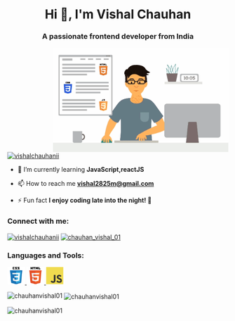 
<h1 align="center">Hi 👋, I'm Vishal Chauhan</h1>
<h3 align="center">A passionate frontend developer from India</h3>

<img align="right" alt="imageHere" width="400" src="https://github.com/Chauhanvishal01/Chauhanvishal01/blob/main/code.gif">

<p align="left"> <a href="https://twitter.com/vishalchauhanii" target="blank"><img src="https://img.shields.io/twitter/follow/vishalchauhanii?logo=twitter&style=for-the-badge" alt="vishalchauhanii" /></a> </p>

- 🌱 I’m currently learning **JavaScript,reactJS**

- 📫 How to reach me **vishal2825m@gmail.com**

- ⚡ Fun fact **I enjoy coding late into the night! 🌙**

<h3 align="left">Connect with me:</h3>
<p align="left">
<a href="https://twitter.com/vishalchauhanii" target="blank"><img align="center" src="https://raw.githubusercontent.com/rahuldkjain/github-profile-readme-generator/master/src/images/icons/Social/twitter.svg" alt="vishalchauhanii" height="30" width="40" /></a>
<a href="https://instagram.com/chauhan_vishal_01" target="blank"><img align="center" src="https://raw.githubusercontent.com/rahuldkjain/github-profile-readme-generator/master/src/images/icons/Social/instagram.svg" alt="chauhan_vishal_01" height="30" width="40" /></a>
</p>

<h3 align="left">Languages and Tools:</h3>
<p align="left"> <a href="https://www.w3schools.com/css/" target="_blank" rel="noreferrer"> <img src="https://raw.githubusercontent.com/devicons/devicon/master/icons/css3/css3-original-wordmark.svg" alt="css3" width="40" height="40"/> </a> <a href="https://www.w3.org/html/" target="_blank" rel="noreferrer"> <img src="https://raw.githubusercontent.com/devicons/devicon/master/icons/html5/html5-original-wordmark.svg" alt="html5" width="40" height="40"/> </a> <a href="https://developer.mozilla.org/en-US/docs/Web/JavaScript" target="_blank" rel="noreferrer"> <img src="https://raw.githubusercontent.com/devicons/devicon/master/icons/javascript/javascript-original.svg" alt="javascript" width="40" height="40"/> </a> </p>

<p><img align="left" src="https://github-readme-stats.vercel.app/api/top-langs?username=chauhanvishal01&show_icons=true&locale=en&layout=compact" alt="chauhanvishal01" /></p>

<p>&nbsp;<img align="center" src="https://github-readme-stats.vercel.app/api?username=chauhanvishal01&show_icons=true&locale=en" alt="chauhanvishal01" /></p>

<p><img align="center" src="https://github-readme-streak-stats.herokuapp.com/?user=chauhanvishal01&" alt="chauhanvishal01" /></p>
